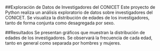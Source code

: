##Exploración de Datos de Investigadores del CONICET
Este proyecto de Python realiza un análisis exploratorio de datos sobre investigadores del CONICET. Se visualiza la distribución de edades de los investigadores, tanto de forma conjunta como desagregada por sexo.

##Resultados
Se presentan gráficos que muestran la distribución de edades de los investigadores. Se observará la frecuencia de cada edad, tanto en general como separada por hombres y mujeres.
